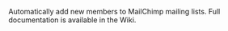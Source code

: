 Automatically add new members to MailChimp mailing lists. Full documentation is available in the Wiki.
